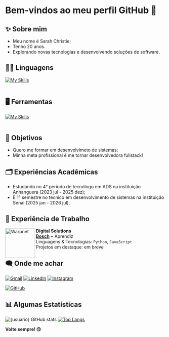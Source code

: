 # Bem-vindos ao meu perfil GitHub 👋
## ✨ Sobre mim
- Meu nome é Sarah Christie;
- Tenho 20 anos.
- Explorando novas tecnologias e desenvolvendo soluções de software.

## 👩‍💻 Linguagens
[![My Skills](https://skillicons.dev/icons?i=python,javascript,html,css)](https://skillicons.dev)<br><br>

## 🖥 Ferramentas
[![My Skills](https://skillicons.dev/icons?i=vscode,mysql,bootstrap,git,github,figma)](https://skillicons.dev)<br><br>

## 🎯 Objetivos
- Quero me formar em desenvolvimeto de sistemas;
- Minha meta profissional é me tornar desenvolvedora fullstack!

## 🗂️ Experiências Acadêmicas
- Estudando no 4° período de tecnólogo em ADS na instituição Anhanguera (2023 jul - 2025 dez);
- E 1° semestre no técnico em desenvolvimento de sistemas na instituição Senai (2025 jan - 2026 jul).

## 💼 Experiência de Trabalho
[<img align="left" height="94px" width="94px" alt="Warpnet" src="https://media.licdn.com/dms/image/v2/D4D0BAQG9V8ylf9r--g/company-logo_200_200/company-logo_200_200/0/1720017140973/boschbrasil_logo?e=2147483647&v=beta&t=gbzhM1HLv9AknVq28R-oe8mTEshmCOUr8ldqlVskYKU"/>](https://www.spacex.com/)

**Digital Solutions** \
[**Bosch**](https://www.bosch.com.br/) • Aprendiz \
Linguagens & Tecnologias: `Python`, `JavaScript`\
Projetos em destaque: em breve
<br/>



## 🗨️ Onde me achar
<p align="left">
  <a href="sarahchristiearaujo@gmail.com" title="Gmail">
  <img src="https://img.shields.io/badge/-Gmail-FF0000?style=flat-square&labelColor=FF0000&logo=gmail&logoColor=white&link=LINK-DO-SEU-GMAIL" alt="Gmail"/></a>
  <a href="#" title="LinkedIn">
  <img src="https://img.shields.io/badge/-Linkedin-0e76a8?style=flat-square&logo=Linkedin&logoColor=white&link=LINK-DO-SEU-LINKEDIN" alt="LinkedIn"/></a>
  <a href="#" title="Instagram">
  <img src="https://img.shields.io/badge/-Instagram-DF0174?style=flat-square&labelColor=DF0174&logo=instagram&logoColor=white&link=LINK-DO-SEU-INSTAGRAM" alt="Instagram"/></a>
</p>

[![GitHub](https://img.shields.io/github/followers/iuricode?label=follow&style=social)](https://github.com/sarahchristiee)



## 📊 Algumas Estatísticas
![{usuario} GitHub stats](https://github-readme-stats.vercel.app/api?username=sarahchristiee&show_icons=true&theme=synthwave)
[![Top Langs](https://github-readme-stats.vercel.app/api/top-langs/?username=anuraghazra)](https://github.com/anuraghazra/github-readme-stats)




**Volte sempre! 🙃**
